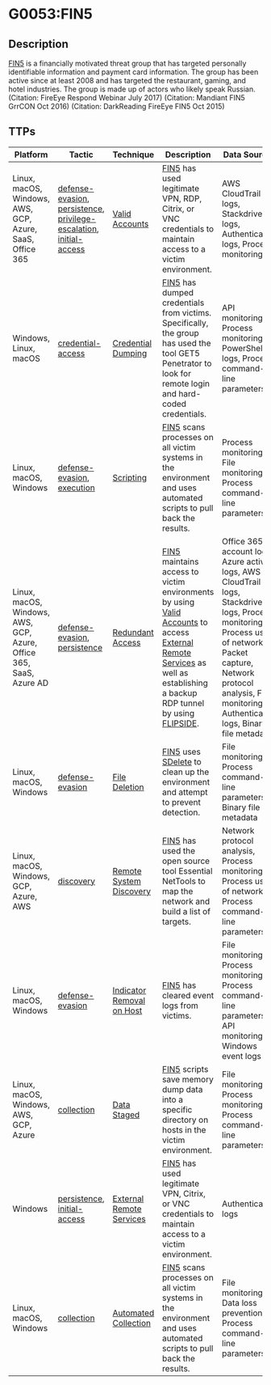 # G0053:FIN5

## Description

[FIN5](https://attack.mitre.org/groups/G0053) is a financially motivated threat group that has targeted personally identifiable information and payment card information. The group has been active since at least 2008 and has targeted the restaurant, gaming, and hotel industries. The group is made up of actors who likely speak Russian. (Citation: FireEye Respond Webinar July 2017) (Citation: Mandiant FIN5 GrrCON Oct 2016) (Citation: DarkReading FireEye FIN5 Oct 2015)

## TTPs

|Platform|Tactic|Technique|Description|Data Sources|
|---|---|---|---|---|
|Linux, macOS, Windows, AWS, GCP, Azure, SaaS, Office 365|[defense-evasion](https://attack.mitre.org/tactics/defense-evasion/), [persistence](https://attack.mitre.org/tactics/persistence/), [privilege-escalation](https://attack.mitre.org/tactics/privilege-escalation/), [initial-access](https://attack.mitre.org/tactics/initial-access/) |[Valid Accounts](https://attack.mitre.org/techniques/T1078/) |[FIN5](https://attack.mitre.org/groups/G0053) has used legitimate VPN, RDP, Citrix, or VNC credentials to maintain access to a victim environment. |AWS CloudTrail logs, Stackdriver logs, Authentication logs, Process monitoring|
|Windows, Linux, macOS|[credential-access](https://attack.mitre.org/tactics/credential-access/) |[Credential Dumping](https://attack.mitre.org/techniques/T1003/) |[FIN5](https://attack.mitre.org/groups/G0053) has dumped credentials from victims. Specifically, the group has used the tool GET5 Penetrator to look for remote login and hard-coded credentials. |API monitoring, Process monitoring, PowerShell logs, Process command-line parameters|
|Linux, macOS, Windows|[defense-evasion](https://attack.mitre.org/tactics/defense-evasion/), [execution](https://attack.mitre.org/tactics/execution/) |[Scripting](https://attack.mitre.org/techniques/T1064/) |[FIN5](https://attack.mitre.org/groups/G0053) scans processes on all victim systems in the environment and uses automated scripts to pull back the results. |Process monitoring, File monitoring, Process command-line parameters|
|Linux, macOS, Windows, AWS, GCP, Azure, Office 365, SaaS, Azure AD|[defense-evasion](https://attack.mitre.org/tactics/defense-evasion/), [persistence](https://attack.mitre.org/tactics/persistence/) |[Redundant Access](https://attack.mitre.org/techniques/T1108/) |[FIN5](https://attack.mitre.org/groups/G0053) maintains access to victim environments by using [Valid Accounts](https://attack.mitre.org/techniques/T1078) to access [External Remote Services](https://attack.mitre.org/techniques/T1133) as well as establishing a backup RDP tunnel by using [FLIPSIDE](https://attack.mitre.org/software/S0173). |Office 365 account logs, Azure activity logs, AWS CloudTrail logs, Stackdriver logs, Process monitoring, Process use of network, Packet capture, Network protocol analysis, File monitoring, Authentication logs, Binary file metadata|
|Linux, macOS, Windows|[defense-evasion](https://attack.mitre.org/tactics/defense-evasion/) |[File Deletion](https://attack.mitre.org/techniques/T1107/) |[FIN5](https://attack.mitre.org/groups/G0053) uses [SDelete](https://attack.mitre.org/software/S0195) to clean up the environment and attempt to prevent detection. |File monitoring, Process command-line parameters, Binary file metadata|
|Linux, macOS, Windows, GCP, Azure, AWS|[discovery](https://attack.mitre.org/tactics/discovery/) |[Remote System Discovery](https://attack.mitre.org/techniques/T1018/) |[FIN5](https://attack.mitre.org/groups/G0053) has used the open source tool Essential NetTools to map the network and build a list of targets. |Network protocol analysis, Process monitoring, Process use of network, Process command-line parameters|
|Linux, macOS, Windows|[defense-evasion](https://attack.mitre.org/tactics/defense-evasion/) |[Indicator Removal on Host](https://attack.mitre.org/techniques/T1070/) |[FIN5](https://attack.mitre.org/groups/G0053) has cleared event logs from victims. |File monitoring, Process monitoring, Process command-line parameters, API monitoring, Windows event logs|
|Linux, macOS, Windows, AWS, GCP, Azure|[collection](https://attack.mitre.org/tactics/collection/) |[Data Staged](https://attack.mitre.org/techniques/T1074/) |[FIN5](https://attack.mitre.org/groups/G0053) scripts save memory dump data into a specific directory on hosts in the victim environment. |File monitoring, Process monitoring, Process command-line parameters|
|Windows|[persistence](https://attack.mitre.org/tactics/persistence/), [initial-access](https://attack.mitre.org/tactics/initial-access/) |[External Remote Services](https://attack.mitre.org/techniques/T1133/) |[FIN5](https://attack.mitre.org/groups/G0053) has used legitimate VPN, Citrix, or VNC credentials to maintain access to a victim environment. |Authentication logs|
|Linux, macOS, Windows|[collection](https://attack.mitre.org/tactics/collection/) |[Automated Collection](https://attack.mitre.org/techniques/T1119/) |[FIN5](https://attack.mitre.org/groups/G0053) scans processes on all victim systems in the environment and uses automated scripts to pull back the results. |File monitoring, Data loss prevention, Process command-line parameters|
